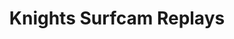 ---
layout: child_layout/surfcams
title: Knights Surfcam Replays
permalink: /surfcams/knights/public/replays/
user_type: public
theme: theme-public
---